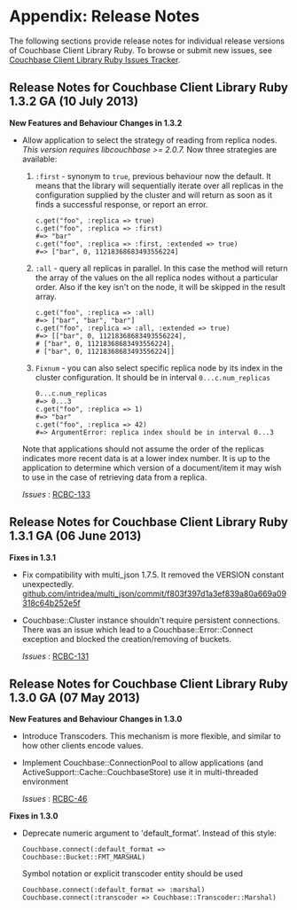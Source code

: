 # Appendix: Release Notes

The following sections provide release notes for individual release versions of
Couchbase Client Library Ruby. To browse or submit new issues, see [Couchbase
Client Library Ruby Issues
Tracker](http://www.couchbase.com/issues/browse/RCBC).

<a id="couchbase-sdk-ruby-rn_1-3-2"></a>

## Release Notes for Couchbase Client Library Ruby 1.3.2 GA (10 July 2013)

**New Features and Behaviour Changes in 1.3.2**

 * Allow application to select the strategy of reading from replica nodes. *This
   version requires libcouchbase >= 2.0.7.* Now three strategies are available:

    1. `:first` - synonym to `true`, previous behaviour now the default. It means that
       the library will sequentially iterate over all replicas in the configuration
       supplied by the cluster and will return as soon as it finds a successful
       response, or report an error.

        ```
        c.get("foo", :replica => true)
        c.get("foo", :replica => :first)
        #=> "bar"
        c.get("foo", :replica => :first, :extended => true)
        #=> ["bar", 0, 11218368683493556224]
        ```

    1. `:all` - query all replicas in parallel. In this case the method will return the
       array of the values on the all replica nodes without a particular order. Also if
       the key isn't on the node, it will be skipped in the result array.

        ```
        c.get("foo", :replica => :all)
        #=> ["bar", "bar", "bar"]
        c.get("foo", :replica => :all, :extended => true)
        #=> [["bar", 0, 11218368683493556224],
        # ["bar", 0, 11218368683493556224],
        # ["bar", 0, 11218368683493556224]]
        ```

    1. `Fixnum` - you can also select specific replica node by its index in the cluster
       configuration. It should be in interval `0...c.num_replicas`

        ```
        0...c.num_replicas
        #=> 0...3
        c.get("foo", :replica => 1)
        #=> "bar"
        c.get("foo", :replica => 42)
        #=> ArgumentError: replica index should be in interval 0...3
        ```

   Note that applications should not assume the order of the replicas indicates
   more recent data is at a lower index number. It is up to the application to
   determine which version of a document/item it may wish to use in the case of
   retrieving data from a replica.

   *Issues* : [RCBC-133](http://www.couchbase.com/issues/browse/RCBC-133)

<a id="couchbase-sdk-ruby-rn_1-3-1"></a>

## Release Notes for Couchbase Client Library Ruby 1.3.1 GA (06 June 2013)

**Fixes in 1.3.1**

 * Fix compatibility with multi\_json 1.7.5. It removed the VERSION constant
   unexpectedly.
   [github.com/intridea/multi\_json/commit/f803f397d1a3ef839a80a669a09318c64b252e5f](https://github.com/intridea/multi_json/commit/f803f397d1a3ef839a80a669a09318c64b252e5f#diff-1)

 * Couchbase::Cluster instance shouldn't require persistent connections. There was
   an issue which lead to a Couchbase::Error::Connect exception and blocked the
   creation/removing of buckets.

   *Issues* : [RCBC-131](http://www.couchbase.com/issues/browse/RCBC-131)

<a id="couchbase-sdk-ruby-rn_1-3-0"></a>

## Release Notes for Couchbase Client Library Ruby 1.3.0 GA (07 May 2013)

**New Features and Behaviour Changes in 1.3.0**

 * Introduce Transcoders. This mechanism is more flexible, and similar to how other
   clients encode values.

 * Implement Couchbase::ConnectionPool to allow applications (and
   ActiveSupport::Cache::CouchbaseStore) use it in multi-threaded environment

   *Issues* : [RCBC-46](http://www.couchbase.com/issues/browse/RCBC-46)

**Fixes in 1.3.0**

 * Deprecate numeric argument to 'default\_format'. Instead of this style:

    ```
    Couchbase.connect(:default_format => Couchbase::Bucket::FMT_MARSHAL)
    ```

   Symbol notation or explicit transcoder entity should be used

    ```
    Couchbase.connect(:default_format => :marshal)
    Couchbase.connect(:transcoder => Couchbase::Transcoder::Marshal)
    ```

<a id="licenses"></a>
